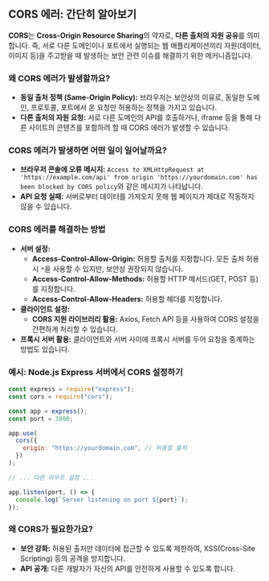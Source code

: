 ## CORS 에러: 간단히 알아보기

**CORS**는 **Cross-Origin Resource Sharing**의 약자로, **다른 출처의 자원 공유**를 의미합니다. 즉, 서로 다른 도메인이나 포트에서 실행되는 웹 애플리케이션끼리 자원(데이터, 이미지 등)을 주고받을 때 발생하는 보안 관련 이슈를 해결하기 위한 메커니즘입니다.

### 왜 CORS 에러가 발생할까요?

- **동일 출처 정책 (Same-Origin Policy):** 브라우저는 보안상의 이유로, 동일한 도메인, 프로토콜, 포트에서 온 요청만 허용하는 정책을 가지고 있습니다.
- **다른 출처의 자원 요청:** 서로 다른 도메인의 API를 호출하거나, iframe 등을 통해 다른 사이트의 콘텐츠를 포함하려 할 때 CORS 에러가 발생할 수 있습니다.

### CORS 에러가 발생하면 어떤 일이 일어날까요?

- **브라우저 콘솔에 오류 메시지:** `Access to XMLHttpRequest at 'https://example.com/api' from origin 'https://yourdomain.com' has been blocked by CORS policy`와 같은 메시지가 나타납니다.
- **API 요청 실패:** 서버로부터 데이터를 가져오지 못해 웹 페이지가 제대로 작동하지 않을 수 있습니다.

### CORS 에러를 해결하는 방법

- **서버 설정:**
  - **Access-Control-Allow-Origin:** 허용할 출처를 지정합니다. 모든 출처 허용 시 `*`을 사용할 수 있지만, 보안상 권장되지 않습니다.
  - **Access-Control-Allow-Methods:** 허용할 HTTP 메서드(GET, POST 등)를 지정합니다.
  - **Access-Control-Allow-Headers:** 허용할 헤더를 지정합니다.
- **클라이언트 설정:**
  - **CORS 지원 라이브러리 활용:** Axios, Fetch API 등을 사용하여 CORS 설정을 간편하게 처리할 수 있습니다.
- **프록시 서버 활용:** 클라이언트와 서버 사이에 프록시 서버를 두어 요청을 중계하는 방법도 있습니다.

### 예시: Node.js Express 서버에서 CORS 설정하기

```javascript
const express = require("express");
const cors = require("cors");

const app = express();
const port = 3000;

app.use(
  cors({
    origin: "https://yourdomain.com", // 허용할 출처
  })
);

// ... 다른 라우트 설정 ...

app.listen(port, () => {
  console.log(`Server listening on port ${port}`);
});
```

### 왜 CORS가 필요한가요?

- **보안 강화:** 허용된 출처만 데이터에 접근할 수 있도록 제한하여, XSS(Cross-Site Scripting) 등의 공격을 방지합니다.
- **API 공개:** 다른 개발자가 자신의 API를 안전하게 사용할 수 있도록 합니다.

